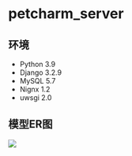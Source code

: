 # petcharm_server

## 环境

- Python 3.9
- Django 3.2.9
- MySQL 5.7
- Nignx 1.2
- uwsgi 2.0

## 模型ER图

![](https://pic.mcatk.com/soto/202204130017572.png)
